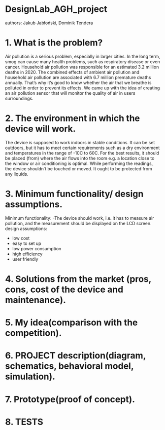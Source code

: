 # DesignLab_AGH_project
authors: Jakub Jabłoński, Dominik Tendera



# 1. What is the problem?
Air pollution is a serious problem, especially  in larger cities. In the long term, smog can cause many health problems, such as respiratory disease or even cancer. Household air pollution was responsible for an estimated 3.2 million deaths in 2020. The combined effects of ambient air pollution and household air pollution are associated with 6.7 million premature deaths annually. That’s why it’s good to know whether the air that we breathe is polluted in order to prevent its effects. We came up with the idea of creating an air pollution sensor that will monitor the quality of air in users surroundings.
# 2. The environment in which the device will work.
The device is supposed to work indoors in stable conditions. It can be set outdoors, but it has to meet certain requirements such as a dry environment and temperatures in the range of -10C to 60C. For the best results, it should be placed (from) where the air flows into the room e.g. a location close to the window or air conditioning is optimal.  While performing the readings, the device shouldn’t be touched or moved. It ought to be protected from any liquids.
# 3. Minimum functionality/ design assumptions.
Minimum functionality:
-The device should work, i.e. it has to measure air pollution, and the measurement should be displayed on the LCD screen.
design assumptions:
- low cost
- easy to set up
- low power consumption
- high efficiency
- user friendly

# 4. Solutions from the market (pros, cons, cost of the device and maintenance).
# 5. My idea(comparison with the competition).
# 6. PROJECT description(diagram, schematics, behavioral model, simulation).
# 7. Prototype(proof of concept).
# 8. TESTS
